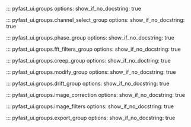 ::: pyfast_ui.groups
    options:
      show_if_no_docstring: true

::: pyfast_ui.groups.channel_select_group
    options:
      show_if_no_docstring: true

::: pyfast_ui.groups.phase_group
    options:
      show_if_no_docstring: true
      
::: pyfast_ui.groups.fft_filters_group
    options:
      show_if_no_docstring: true

::: pyfast_ui.groups.creep_group
    options:
      show_if_no_doctring: true

::: pyfast_ui.groups.modify_group
    options:
      show_if_no_docstring: true

::: pyfast_ui.groups.drift_group
    options:
      show_if_no_docstring: true

::: pyfast_ui.groups.image_correction
    options:
      show_if_no_docstring: true

::: pyfast_ui.groups.image_filters
    options:
      show_if_no_docstring: true

::: pyfast_ui.groups.export_group
    options:
      show_if_no_docstring: true
